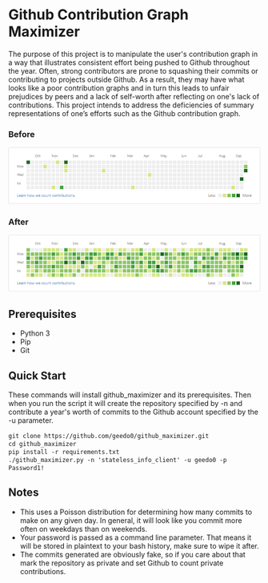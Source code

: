 # Github Contribution Graph Maximizer
The purpose of this project is to manipulate the user's contribution graph in a way that illustrates consistent effort being pushed to Github throughout the year. Often, strong contributors are prone to squashing their commits or contributing to projects outside Github. As a result, they may have what looks like a poor contribution graphs and in turn this leads to unfair prejudices by peers and a lack of self-worth after reflecting on one's lack of contributions. This project intends to address the deficiencies of summary representations of one’s efforts such as the Github contribution graph.

### Before
![Before](https://raw.githubusercontent.com/geedo0/github_maximizer/master/img/before.png)
### After
![After](https://raw.githubusercontent.com/geedo0/github_maximizer/master/img/after.png)

## Prerequisites
* Python 3
* Pip
* Git

## Quick Start
These commands will install github_maximizer and its prerequisites. Then when you run the script it will create the repository specified by -n and contribute a year's worth of commits to the Github account specified by the -u parameter.
```
git clone https://github.com/geedo0/github_maximizer.git
cd github_maximizer
pip install -r requirements.txt
./github_maximizer.py -n 'stateless_info_client' -u geedo0 -p Password1!
```

## Notes
* This uses a Poisson distribution for determining how many commits to make on any given day. In general, it will look like you commit more often on weekdays than on weekends.
* Your password is passed as a command line parameter. That means it will be stored in plaintext to your bash history, make sure to wipe it after.
* The commits generated are obviously fake, so if you care about that mark the repository as private and set Github to count private contributions.